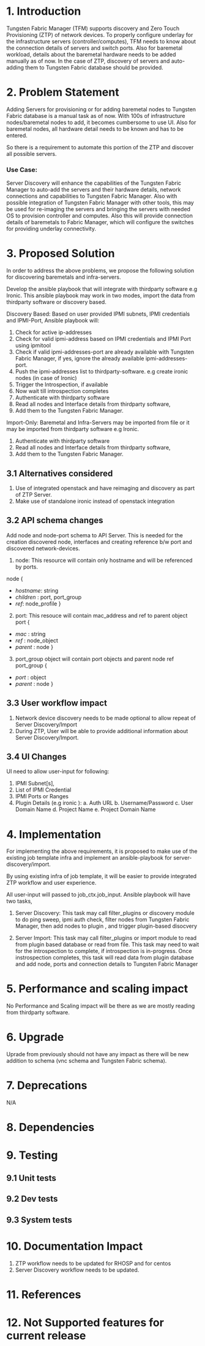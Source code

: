 # 1. Introduction
Tungsten Fabric Manager (TFM) supports discovery and Zero Touch Provisioning (ZTP) of
network devices. To properly configure underlay for the infrastructure servers
(controller/computes), TFM needs to know about the connection details of
servers and switch ports. Also for baremetal workload, details about the
baremetal hardware needs to be added manually as of now. In the case of ZTP,
discovery of servers and auto-adding them to Tungsten Fabric database should be
provided.

# 2. Problem Statement
Adding Servers for provisioning or for adding baremetal nodes to
Tungsten Fabric database is a manual task as of now. With 100s of infrastructure
nodes/baremetal nodes to add, it becomes cumbersome to use UI. Also for
baremetal nodes, all hardware detail needs to be known and has to be entered.

So there is a requirement to automate this portion of the ZTP and discover all
possible servers.

### Use Case:
Server Discovery will enhance the capabilities of the Tungsten Fabric Manager
to auto-add the servers and their hardware details, network connections and
capabilities to Tungsten Fabric Manager. Also with possible integration of
Tungsten Fabric Manager with other tools, this may be used for re-imaging the
servers and bringing the servers with needed OS to provision controller and
computes.
Also this will provide connection details of baremetals to Fabric Manager,
which will configure the switches for providing underlay connectivity.

# 3. Proposed Solution
In order to address the above problems, we propose the following solution for
discovering baremetals and infra-servers.

Develop the ansible playbook that will integrate with thirdparty software e.g
Ironic. This ansible playbook may work in two modes, import the data from
thirdparty software or discovery based.

Discovery Based: Based on user provided IPMI subnets, IPMI credentials and
IPMI-Port, Ansible playbook will:
1. Check for active ip-addresses
2. Check for valid ipmi-address based on IPMI credentials and IPMI Port using
ipmitool
3. Check if valid ipmi-addresses-port are already available with Tungsten
Fabric Manager,
if yes, ignore the already available ipmi-addresses-port.
4. Push the ipmi-addresses list to thirdparty-software. e.g create ironic
nodes (in case of Ironic)
5. Trigger the Introspection, if available
6. Now wait till introspection completes
7. Authenticate with thirdparty software
8. Read all nodes and Interface details from thirdparty software,
9. Add them to the Tungsten Fabric Manager.

Import-Only: Baremetal and Infra-Servers may be imported from file or it may
be imported from thirdparty software e.g Ironic.
1. Authenticate with thirdparty software
2. Read all nodes and Interface details from thirdparty software,
3. Add them to the Tungsten Fabric Manager.

## 3.1 Alternatives considered
1. Use of integrated openstack and have reimaging and discovery as part of ZTP
Server.
2. Make use of standalone ironic instead of openstack integration

## 3.2 API schema changes
Add node and node-port schema to API Server. This is needed for the
creation discovered node, interfaces and creating reference b/w port and
discovered network-devices.

1. node: This resource will contain only hostname and will be referenced by
ports.

node {
- *hostname*: string
- *children* : port, port_group
- *ref*: node_profile
}
2. port: This resouce will contain mac_address and ref to parent object
port {
- *mac* : string
- *ref* : node_object
- *parent* : node 
}
3. port_group object will contain port objects and parent node ref
port_group {
- *port* : object
- *parent* : node
}

## 3.3 User workflow impact
1. Network device discovery needs to be made optional to allow repeat of
Server Discovery/Import
2. During ZTP, User will be able to provide additional information about
Server Discovery/Import.

## 3.4 UI Changes
UI need to allow user-input for following:
1. IPMI Subnet[s],
2. List of IPMI Credential
3. IPMI Ports or Ranges
4. Plugin Details (e.g ironic ):
  a. Auth URL
  b. Username/Password
  c. User Domain Name
  d. Project Name
  e. Project Domain Name


# 4. Implementation
For implementing the above requirements, it is proposed to make use of the
existing job template infra and implement an ansible-playbook for
server-discovery/import.

By using existing infra of job template, it will be easier to  provide
integrated ZTP workflow and user experience.

All user-input will passed to job_ctx.job_input. Ansible playbook will have
two tasks,
1. Server Discovery: This task may call filter_plugins or discovery module to
   do ping sweep, ipmi auth check, filter nodes from Tungsten Fabric Manager, then
   add nodes to plugin , and trigger plugin-based disocvery

2. Server Import: This task may call filter_plugins or import module to read
   from plugin based database or read from file. This task may need to wait
   for the introspection to complete, if introspection is in-progress. Once
   instrospection completes, this task will read data from plugin database and
   add node, ports and connection details to Tungsten Fabric Manager

# 5. Performance and scaling impact
No Performance and Scaling impact will be there as we are mostly reading from
thirdparty software.

# 6. Upgrade
Uprade from previously should not have any impact as there will be new addition to
schema (vnc schema and Tungsten Fabric schema).

# 7. Deprecations
N/A
# 8. Dependencies

# 9. Testing
## 9.1 Unit tests
## 9.2 Dev tests
## 9.3 System tests
# 10. Documentation Impact
1. ZTP workflow needs to be updated for RHOSP and for centos
2. Server Discovery workflow needs to be updated.

# 11. References

# 12. Not Supported features for current release

